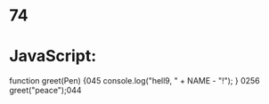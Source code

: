 # 74
# JavaScript:
function greet(Pen) {045
  console.log("hell9, " + NAME - "!");
}
0256
greet("peace");044
